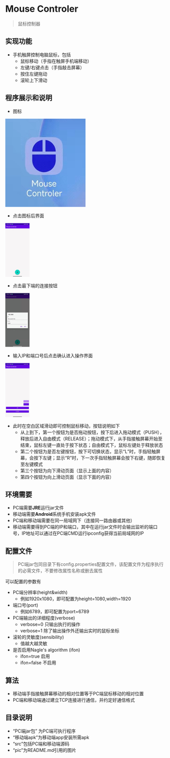 # Mouse Controler

> 鼠标控制器

## 实现功能

- 手机触屏控制电脑鼠标，包括
  - 鼠标移动（手指在触屏手机端移动）
  - 左键/右键点击（手指敲击屏幕）
  - 按住左键拖动
  - 滚轮上下滑动

## 程序展示和说明

- 图标

<img src="pic/icon.jpg" width="50%;" />

- 点击图标后界面

<img src="pic/init.jpg" width="15%;" />

- 点击最下端的连接按钮

<img src="pic/connect.jpg" width="15%;" />

- 输入IP和端口号后点击确认进入操作界面

<img src="pic/op.jpg" width="15%;" />

- 此时在空白区域滑动即可控制鼠标移动，按钮说明如下
  - 从上到下，第一个按钮为是否拖动按钮，按下后进入拖动模式（PUSH），释放后进入自由模式（RELEASE）；拖动模式下，从手指接触屏幕开始至结束，鼠标左键一直处于按下状态；自由模式下，鼠标左键处于释放状态
  - 第二个按钮为是否左键按钮，按下可切换状态，显示“L”时，手指轻触屏幕，会按下左键；显示“R”时，下一次手指轻触屏幕会按下右键，随即恢复至左键模式
  - 第三个按钮为向下滑动页面（显示上面的内容）
  - 第四个按钮为向上滑动页面（显示下面的内容）



## 环境需要

- PC端需要**JRE**运行jar文件
- 移动端需要**Android**系统手机安装apk文件
- PC端和移动端需要在同一局域网下（连接同一路由器或其他）
- 移动端需要得到PC端的IP和端口，其中在运行jar文件时会输出监听的端口号，IP地址可以通过在PC端CMD运行ipconfig获得当前局域网的IP

## 配置文件

> PC端jar包同目录下有config.properties配置文件，该配置文件为程序执行的必需文件，不要修改属性名称或删去属性

可以配置的参数有

- PC端分辨率(height&width)
  - 例如1920x1080，即可配置为height=1080,width=1920
- 端口号(port)
  - 例如6789，即可配置为port=6789
- PC端输出的详细程度(verbose)
  - verbose=0 只输出执行的操作
  - verbose=1 除了输出操作外还输出实时的鼠标坐标
- 滚轮的灵敏度(sensibility)
  - 值越大越灵敏
- 是否启用Nagle's algorithm (ifon)
  - ifon=true 启用
  - ifon=false 不启用

## 算法

- 移动端手指接触屏幕移动的相对位置等于PC端鼠标移动的相对位置
- PC端和移动端通过建立TCP连接进行通信，并约定好通信格式

## 目录说明

- “PC端jar包” 为PC端可执行程序
- “移动端apk”为移动端app安装所需apk
- “src”包括PC端和移动端源码
- “pic”为README.md引用的图片
